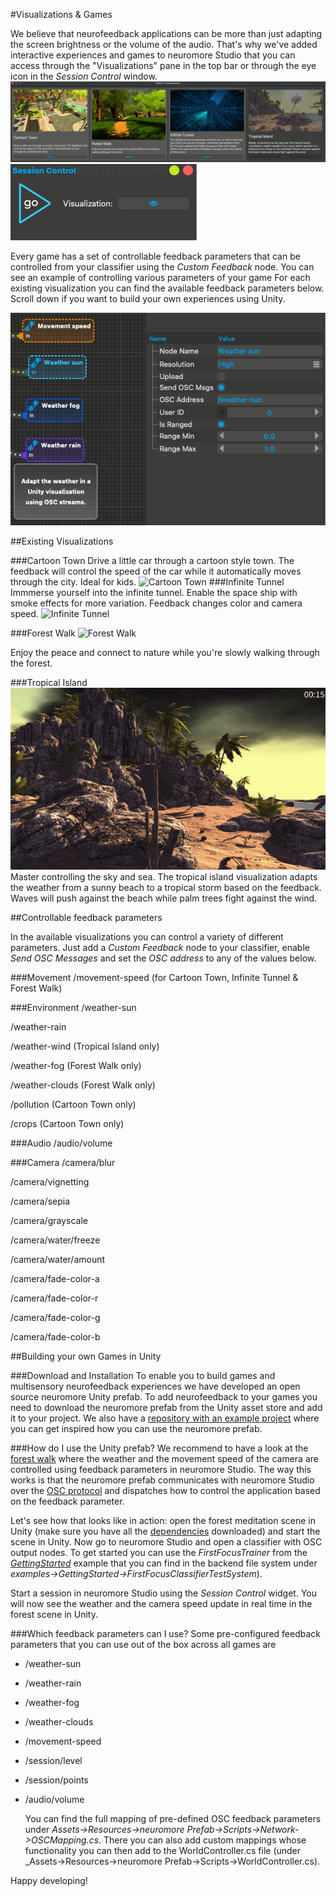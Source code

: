 #Visualizations & Games

We believe that neurofeedback applications can be more than just adapting the screen brightness or the volume of the audio.
That's why we've added interactive experiences and games to neuromore Studio that you can access through the "Visualizations" pane in the top bar or through the eye icon in the _Session Control_ window.
![Visualizations](../neuromoreStudio/Images/Visualizations/visualizations.png)
![Visualizations](../neuromoreStudio/Images/Visualizations/session_control_vis.png)

Every game has a set of controllable feedback parameters that can be controlled from your classifier using the _Custom Feedback_ node.
You can see an example of controlling various parameters of your game
For each existing visualization you can find the available feedback parameters below. Scroll down if you want to build your own experiences using Unity.

![Visualizations](../neuromoreStudio/Images/Visualizations/custom_feedback_osc.png)

##Existing Visualizations

###Cartoon Town
Drive a little car through a cartoon style town. The feedback will control the speed of the car while it automatically moves through the city. Ideal for kids.
![Cartoon Town](../neuromoreStudio/Images/Visualizations/cartoon_town.gif)
###Infinite Tunnel
Immmerse yourself into the infinite tunnel. Enable the space ship with smoke effects for more variation. Feedback changes color and camera speed.
![Infinite Tunnel](../neuromoreStudio/Images/Visualizations/infinite_tunnel.gif)

###Forest Walk
![Forest Walk](../neuromoreStudio/Images/Visualizations/forest_walk.gif)

Enjoy the peace and connect to nature while you're slowly walking through the forest.

###Tropical Island
![Tropical Island](../neuromoreStudio/Images/Visualizations/tropical_island.gif)
Master controlling the sky and sea. The tropical island visualization adapts the weather from a sunny beach to a tropical storm based on the feedback. Waves will push against the beach while palm trees fight against the wind.

##Controllable feedback parameters

In the available visualizations you can control a variety of different parameters. Just add a _Custom Feedback_ node to your classifier, enable _Send OSC Messages_ and set the _OSC address_ to any of the values below.

###Movement
/movement-speed (for Cartoon Town, Infinite Tunnel & Forest Walk)

###Environment
/weather-sun

/weather-rain

/weather-wind (Tropical Island only)

/weather-fog (Forest Walk only)

/weather-clouds (Forest Walk only)

/pollution (Cartoon Town only)

/crops (Cartoon Town only)

###Audio
/audio/volume

###Camera
/camera/blur

/camera/vignetting

/camera/sepia

/camera/grayscale

/camera/water/freeze

/camera/water/amount

/camera/fade-color-a

/camera/fade-color-r

/camera/fade-color-g

/camera/fade-color-b

##Building your own Games in Unity

<add video>

###Download and Installation
To enable you to build games and multisensory neurofeedback experiences we have developed an open source neuromore Unity prefab.
To add neurofeedback to your games you need to download the neuromore prefab from the Unity asset store and add it to your project.
We also have a [repository with an example project](https://github.com/neuromore/studio-visualizations-free) where you can get inspired how you can use the neuromore prefab.

###How do I use the Unity prefab?
We recommend to have a look at the [forest walk](https://github.com/neuromore/studio-visualizations-free) where the weather and the movement speed of the camera are controlled using feedback parameters in neuromore Studio.
The way this works is that the neuromore prefab communicates with neuromore Studio over the [OSC protocol](./OSC.md) and dispatches how to control the application based on the feedback parameter.

Let's see how that looks like in action: open the forest meditation scene in Unity (make sure you have all the [dependencies](https://github.com/neuromore/studio-visualizations-free/README.md) downloaded) and start the scene in Unity.
Now go to neuromore Studio and open a classifier with OSC output nodes. To get started you can use the _FirstFocusTrainer_ from the [_GettingStarted_](./Tutorial_GettingStarted.md) example that you can find in the backend file system under _examples->GettingStarted->FirstFocusClassifierTestSystem_).

Start a session in neuromore Studio using the _Session Control_ widget. You will now see the weather and the camera speed update in real time in the forest scene in Unity.

###Which feedback parameters can I use?
Some pre-configured feedback parameters that you can use out of the box across all games are

- /weather-sun

- /weather-rain

- /weather-fog

- /weather-clouds

- /movement-speed

- /session/level

- /session/points

- /audio/volume

  You can find the full mapping of pre-defined OSC feedback parameters under _Assets->Resources->neuromore Prefab->Scripts->Network->OSCMapping.cs_.
  There you can also add custom mappings whose functionality you can then add to the WorldController.cs file (under \_Assets->Resources->neuromore Prefab->Scripts->WorldController.cs).

Happy developing!

